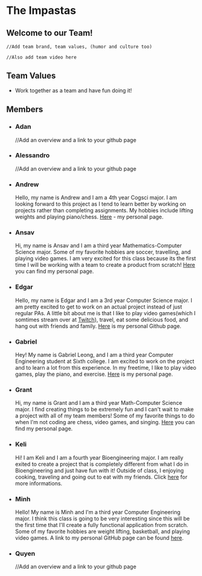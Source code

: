 # The Impastas

## Welcome to our Team!

    //Add team brand, team values, (humor and culture too)

    //Also add team video here

## Team Values
- Work together as a team and have fun doing it!

## Members

- ### Adan
  //Add an overview and a link to your github page

- ### Alessandro
  //Add an overview and a link to your github page

- ### Andrew
  Hello, my name is Andrew and I am a 4th year Cogsci major. I am looking forward to this project as I tend to learn better by working on projects rather
  than completing assignments. My hobbies include lifting weights and playing piano/chess. [Here](https://yelllowbelly.github.io/) - my personal page.

- ### Ansav
  Hi, my name is Ansav and I am a third year Mathematics-Computer Science major. Some of my favorite hobbies are soccer, travelling, and playing video games. I am very excited for this class because its the first time I will be working with a team to create a product from scratch! [Here](https://github.com/ansavp) you can find my personal page.

- ### Edgar
  Hello, my name is Edgar and I am a 3rd year Computer Science major. I am pretty excited to get to work on an actual project instead of just regular PAs.
  A little bit about me is that I like to play video games(which I somtimes stream over at [Twitch](https://www.twitch.tv/masterslapz)), travel, eat some 
  delicious food, and hang out with friends and family. [Here](https://github.com/Edgar-ship-it) is my personal Github page.

- ### Gabriel
  Hey! My name is Gabriel Leong, and I am a third year Computer Engineering student at Sixth college. I am excited to work on the project and to learn a lot from this experience. In my freetime, I like to play video games, play the piano, and exercise. [Here](https://gbdude917.github.io/CSE110-Lab1/) is my personal page.

- ### Grant
  Hi, my name is Grant and I am a third year Math-Computer Science major. I find creating things to be extremely fun and I can't wait to make a project with all of my team members! Some of my favorite things to do when I'm not coding are chess, video games, and singing. [Here](https://grantduntugan.github.io/GitHub-Pages/) you can find my personal page.

- ### Keli
    Hi! I am Keli and I am a fourth year Bioengineering major. I am really exited to create a project that is completely different from what I do in Bioengineering and just have fun with it! Outside of class, I enjoying cooking, traveling and going out to eat with my friends. Click [here](https://keli214.github.io/UserPage/) for more informations. 

- ### Minh
  Hello! My name is Minh and I'm a third year Computer Engineering major. I think this class is going to be very interesting since this will be the first time that I'll create a fully functional application from scratch. Some of my favorite hobbies are weight lifting, basketball, and playing video games. A link to my personal GitHub page can be found [here](https://minhdinh901.github.io/GitHub-Pages-Project/).

- ### Quyen
  //Add an overview and a link to your github page
